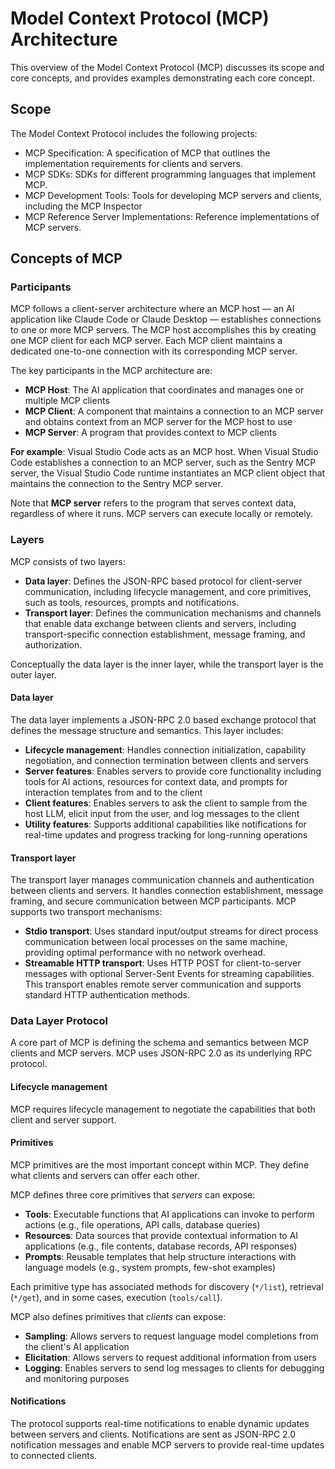 # Model Context Protocol (MCP) Architecture

This overview of the Model Context Protocol (MCP) discusses its scope and core concepts, and provides examples demonstrating each core concept.

## Scope

The Model Context Protocol includes the following projects:

* MCP Specification: A specification of MCP that outlines the implementation requirements for clients and servers.
* MCP SDKs: SDKs for different programming languages that implement MCP.
* MCP Development Tools: Tools for developing MCP servers and clients, including the MCP Inspector
* MCP Reference Server Implementations: Reference implementations of MCP servers.

## Concepts of MCP

### Participants

MCP follows a client-server architecture where an MCP host — an AI application like Claude Code or Claude Desktop — establishes connections to one or more MCP servers. The MCP host accomplishes this by creating one MCP client for each MCP server. Each MCP client maintains a dedicated one-to-one connection with its corresponding MCP server.

The key participants in the MCP architecture are:

* **MCP Host**: The AI application that coordinates and manages one or multiple MCP clients
* **MCP Client**: A component that maintains a connection to an MCP server and obtains context from an MCP server for the MCP host to use
* **MCP Server**: A program that provides context to MCP clients

**For example**: Visual Studio Code acts as an MCP host. When Visual Studio Code establishes a connection to an MCP server, such as the Sentry MCP server, the Visual Studio Code runtime instantiates an MCP client object that maintains the connection to the Sentry MCP server.

Note that **MCP server** refers to the program that serves context data, regardless of where it runs. MCP servers can execute locally or remotely.

### Layers

MCP consists of two layers:

* **Data layer**: Defines the JSON-RPC based protocol for client-server communication, including lifecycle management, and core primitives, such as tools, resources, prompts and notifications.
* **Transport layer**: Defines the communication mechanisms and channels that enable data exchange between clients and servers, including transport-specific connection establishment, message framing, and authorization.

Conceptually the data layer is the inner layer, while the transport layer is the outer layer.

#### Data layer

The data layer implements a JSON-RPC 2.0 based exchange protocol that defines the message structure and semantics.
This layer includes:

* **Lifecycle management**: Handles connection initialization, capability negotiation, and connection termination between clients and servers
* **Server features**: Enables servers to provide core functionality including tools for AI actions, resources for context data, and prompts for interaction templates from and to the client
* **Client features**: Enables servers to ask the client to sample from the host LLM, elicit input from the user, and log messages to the client
* **Utility features**: Supports additional capabilities like notifications for real-time updates and progress tracking for long-running operations

#### Transport layer

The transport layer manages communication channels and authentication between clients and servers. It handles connection establishment, message framing, and secure communication between MCP participants.
MCP supports two transport mechanisms:

* **Stdio transport**: Uses standard input/output streams for direct process communication between local processes on the same machine, providing optimal performance with no network overhead.
* **Streamable HTTP transport**: Uses HTTP POST for client-to-server messages with optional Server-Sent Events for streaming capabilities. This transport enables remote server communication and supports standard HTTP authentication methods.

### Data Layer Protocol

A core part of MCP is defining the schema and semantics between MCP clients and MCP servers. MCP uses JSON-RPC 2.0 as its underlying RPC protocol.

#### Lifecycle management

MCP requires lifecycle management to negotiate the capabilities that both client and server support.

#### Primitives

MCP primitives are the most important concept within MCP. They define what clients and servers can offer each other.

MCP defines three core primitives that *servers* can expose:

* **Tools**: Executable functions that AI applications can invoke to perform actions (e.g., file operations, API calls, database queries)
* **Resources**: Data sources that provide contextual information to AI applications (e.g., file contents, database records, API responses)
* **Prompts**: Reusable templates that help structure interactions with language models (e.g., system prompts, few-shot examples)

Each primitive type has associated methods for discovery (`*/list`), retrieval (`*/get`), and in some cases, execution (`tools/call`).

MCP also defines primitives that *clients* can expose:

* **Sampling**: Allows servers to request language model completions from the client's AI application
* **Elicitation**: Allows servers to request additional information from users
* **Logging**: Enables servers to send log messages to clients for debugging and monitoring purposes

#### Notifications

The protocol supports real-time notifications to enable dynamic updates between servers and clients. Notifications are sent as JSON-RPC 2.0 notification messages and enable MCP servers to provide real-time updates to connected clients.